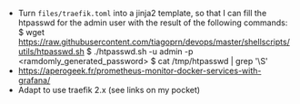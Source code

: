 - Turn `files/traefik.toml` into a jinja2 template, so that I can fill the
htpasswd for the admin user with the result of the following commands:
$ wget https://raw.githubusercontent.com/tiagoprn/devops/master/shellscripts/utils/htpasswd.sh
$ ./htpasswd.sh -u admin -p <ramdomly_generated_password>
$ cat /tmp/htpasswd | grep '\S'
- https://aperogeek.fr/prometheus-monitor-docker-services-with-grafana/
- Adapt to use traefik 2.x (see links on my pocket)

